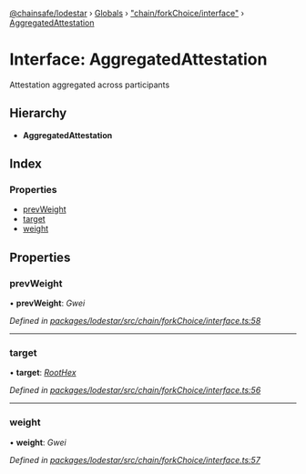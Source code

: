 [@chainsafe/lodestar](../README.md) › [Globals](../globals.md) › ["chain/forkChoice/interface"](../modules/_chain_forkchoice_interface_.md) › [AggregatedAttestation](_chain_forkchoice_interface_.aggregatedattestation.md)

# Interface: AggregatedAttestation

Attestation aggregated across participants

## Hierarchy

* **AggregatedAttestation**

## Index

### Properties

* [prevWeight](_chain_forkchoice_interface_.aggregatedattestation.md#prevweight)
* [target](_chain_forkchoice_interface_.aggregatedattestation.md#target)
* [weight](_chain_forkchoice_interface_.aggregatedattestation.md#weight)

## Properties

###  prevWeight

• **prevWeight**: *Gwei*

*Defined in [packages/lodestar/src/chain/forkChoice/interface.ts:58](https://github.com/ChainSafe/lodestar/blob/bd8798297/packages/lodestar/src/chain/forkChoice/interface.ts#L58)*

___

###  target

• **target**: *[RootHex](../modules/_chain_forkchoice_interface_.md#roothex)*

*Defined in [packages/lodestar/src/chain/forkChoice/interface.ts:56](https://github.com/ChainSafe/lodestar/blob/bd8798297/packages/lodestar/src/chain/forkChoice/interface.ts#L56)*

___

###  weight

• **weight**: *Gwei*

*Defined in [packages/lodestar/src/chain/forkChoice/interface.ts:57](https://github.com/ChainSafe/lodestar/blob/bd8798297/packages/lodestar/src/chain/forkChoice/interface.ts#L57)*
